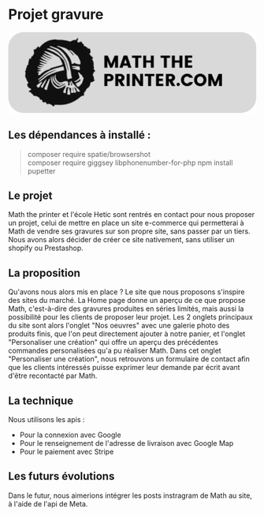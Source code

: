 # Projet gravure
 ![Tux, the Linux mascot](/logo.png)
## Les dépendances à installé :

> composer require spatie/browsershot  
> composer require giggsey libphonenumber-for-php
> npm install pupetter


## Le projet
Math the printer et l'école Hetic sont rentrés en contact pour nous proposer un projet, celui de mettre en place un site e-commerce qui permetterai à Math de vendre ses gravures sur son propre site, sans passer par un tiers. Nous avons alors décider de créer ce site nativement, sans utiliser un shopify ou Prestashop.


## La proposition
Qu'avons nous alors mis en place ?
Le site que nous proposons s'inspire des sites du marché. La Home page donne un aperçu de ce que propose Math, c'est-à-dire des gravures produites en séries limités, mais aussi la possibilité pour les clients de proposer leur projet. Les 2 onglets principaux du site sont alors l'onglet "Nos oeuvres" avec une galerie photo des produits finis, que l'on peut directement ajouter à notre panier, et l'onglet "Personaliser une création" qui offre un aperçu des précédentes commandes personalisées qu'a pu réaliser Math. Dans cet onglet "Personaliser une création", nous retrouvons un formulaire de contact afin que les clients intéressés puisse exprimer leur demande par écrit avant d'être recontacté par Math.


## La technique
Nous utilisons les apis :
 - Pour la connexion avec Google
 - Pour le renseignement de l'adresse de livraison avec Google Map
 - Pour le paiement avec Stripe


## Les futurs évolutions
Dans le futur, nous aimerions intégrer les posts instragram de Math au site, à l'aide de l'api de Meta.


